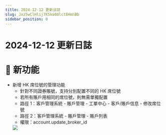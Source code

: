 ```yaml
---
title: 2024-12-12 更新日誌
slug: Jxz5wClHlij7K5ka00lct8HmnBb
sidebar_position: 0
---
```



# 2024-12-12 更新日誌

# 🎉 新功能

- 新增 HK 席位號的管理功能
    - 針對不同證券賬號，支持分別配置不同的 HK 席位號
    - 若所有賬戶用相同的席位號，則無需單獨配置
    - 路徑 1：客戶管理系統 - 賬戶管理 - 工單中心 - 客戶/賬戶信息 - 修改席位號
    - 路徑 2：客戶管理系統 - 賬戶管理 - 賬戶列表
    - 權限：account.update_broker_id
    <img src="/assets/AU1cbkqKOopCFwxJErDcsJ1on7b.png" src-width="2848" src-height="646" align="center"/>
    
